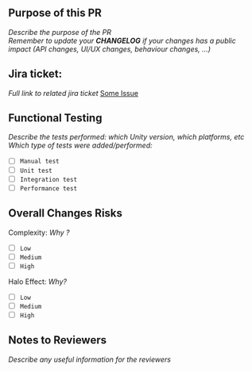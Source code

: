 ## Purpose of this PR
_Describe the purpose of the PR_  
_Remember to update your **CHANGELOG** if your changes has a public impact (API changes, UI/UX changes, behaviour changes, ...)_

## Jira ticket:
_Full link to related jira ticket_
[Some Issue](https://foo.atlassian.net/browse/ABC-123)

## Functional Testing
_Describe the tests performed: which Unity version, which platforms, etc_  
_Which type of tests were added/performed:_
- [ ] `Manual test`
- [ ] `Unit test`
- [ ] `Integration test`
- [ ] `Performance test`

## Overall Changes Risks
Complexity:
_Why ?_
- [ ] `Low`
- [ ] `Medium`
- [ ] `High`

Halo Effect:
_Why?_
- [ ] `Low`
- [ ] `Medium`
- [ ] `High`

## Notes to Reviewers
_Describe any useful information for the reviewers_
